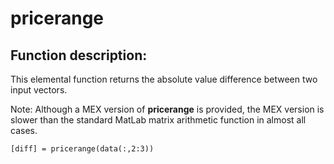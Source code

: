 # pricerange #
## Function description: ##

This elemental function returns the absolute value difference between two input vectors.

Note: Although a MEX version of **pricerange** is provided, the MEX version is slower than the standard MatLab matrix arithmetic function in almost all cases.

    [diff] = pricerange(data(:,2:3))
